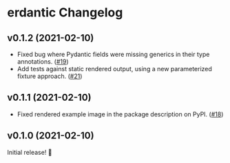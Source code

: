 # erdantic Changelog

## v0.1.2 (2021-02-10)

- Fixed bug where Pydantic fields were missing generics in their type annotations. ([#19](https://github.com/drivendataorg/erdantic/pull/19))
- Add tests against static rendered output, using a new parameterized fixture approach. ([#21](https://github.com/drivendataorg/erdantic/pull/21))

## v0.1.1 (2021-02-10)

- Fixed rendered example image in the package description on PyPI. ([#18](https://github.com/drivendataorg/erdantic/pull/18))

## v0.1.0 (2021-02-10)

Initial release! 🎉
